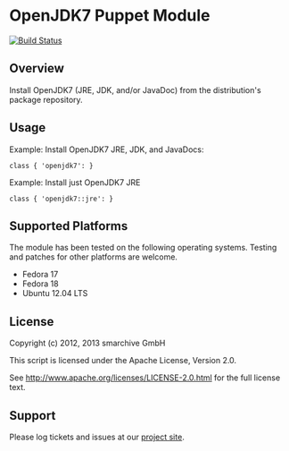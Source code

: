 OpenJDK7 Puppet Module
======================

[![Build Status](https://secure.travis-ci.org/smarchive/puppet-openjdk7.png)](http://travis-ci.org/smarchive/puppet-openjdk7)

Overview
--------

Install OpenJDK7 (JRE, JDK, and/or JavaDoc) from the distribution's package repository.

Usage
-----

Example: Install OpenJDK7 JRE, JDK, and JavaDocs:

    class { 'openjdk7': }

Example: Install just OpenJDK7 JRE

    class { 'openjdk7::jre': }

Supported Platforms
-------------------

The module has been tested on the following operating systems. Testing and patches for other platforms are welcome.

* Fedora 17
* Fedora 18
* Ubuntu 12.04 LTS

License
-------

Copyright (c) 2012, 2013 smarchive GmbH

This script is licensed under the Apache License, Version 2.0.

See http://www.apache.org/licenses/LICENSE-2.0.html for the full license text.

Support
-------

Please log tickets and issues at our [project site](https://github.com/gini/puppet-openjdk7/issues).
